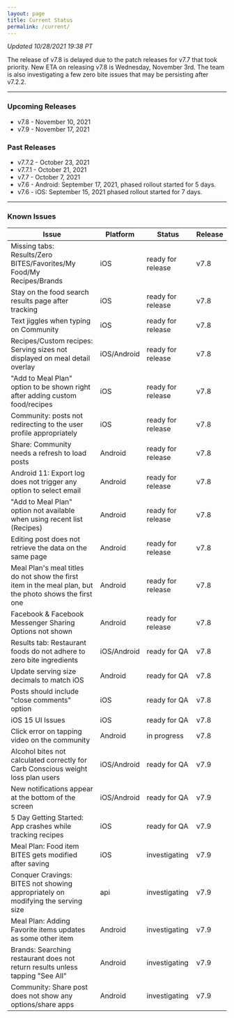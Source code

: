 ```yaml
---
layout: page
title: Current Status
permalink: /current/
---
```


_Updated 10/28/2021 19:38 PT_

The release of v7.8 is delayed due to the patch releases for v7.7 that took priority. New ETA on releasing v7.8 is Wednesday, November 3rd. The team is also investigating a few zero bite issues that may be persisting after v7.2.2. 

***

### Upcoming Releases
- v7.8    - November 10, 2021
- v7.9    - November 17, 2021
 
### Past Releases
- v7.7.2  - October 23, 2021
- v7.7.1  - October 21, 2021
- v7.7    - October 7, 2021
- v7.6    - Android: September 17, 2021, phased rollout started for 5 days.
- v7.6    - iOS: September 15, 2021 phased rollout started for 7 days.

***

### Known Issues

|Issue                          |Platform   | Status    | Release           |
| ---                           | ---       | ---       | ---               |
|Missing tabs: Results/Zero BITES/Favorites/My Food/My Recipes/Brands |iOS|ready for release| v7.8|
|Stay on the food search results page after tracking|iOS|ready for release| v7.8|
|Text jiggles when typing on Community|iOS|ready for release| v7.8|
|Recipes/Custom recipes: Serving sizes not displayed on meal detail overlay |iOS/Android|ready for release| v7.8|
|"Add to Meal Plan" option to be shown right after adding custom food/recipes |iOS|ready for release| v7.8|
|Community: posts not redirecting to the user profile appropriately |iOS|ready for release| v7.8|
|Share: Community needs a refresh to load posts |Android|ready for release| v7.8|
|Android 11: Export log does not trigger any option to select email |Android|ready for release| v7.8|
|"Add to Meal Plan" option not available when using recent list (Recipes) |Android|ready for release| v7.8|
|Editing post does not retrieve the data on the same page |Android|ready for release| v7.8|
|Meal Plan's meal titles do not show the first item in the meal plan, but the photo shows the first one |Android|ready for release| v7.8|
|Facebook & Facebook Messenger Sharing Options not shown  |Android|ready for release| v7.8|
|Results tab: Restaurant foods do not adhere to zero bite ingredients |iOS/Android|ready for QA| v7.8|
|Update serving size decimals to match iOS|Android|ready for QA| v7.8|
|Posts should include "close comments" option |iOS|ready for QA| v7.8|
|iOS 15 UI Issues|iOS|ready for QA| v7.8|
|Click error on tapping video on the community |Android|in progress| v7.8|
|Alcohol bites not calculated correctly for Carb Conscious weight loss plan users |iOS/Android|ready for QA| v7.9|
|New notifications appear at the bottom of the screen |iOS/Android|ready for QA| v7.9|
|5 Day Getting Started: App crashes while tracking recipes |iOS|ready for QA| v7.9|
|Meal Plan: Food item BITES gets modified after saving|iOS|investigating| v7.9|
|Conquer Cravings: BITES not showing appropriately on modifying the serving size|api|investigating| v7.9|
|Meal Plan: Adding Favorite items updates as some other item|Android|investigating| v7.9|
|Brands: Searching restaurant does not return results unless tapping "See All"|Android|investigating| v7.9|
|Community: Share post does not show any options/share apps|Android|investigating| v7.9|
